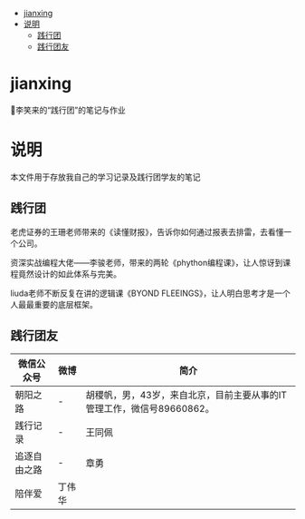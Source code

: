 <!-- TOC -->

- [jianxing](#jianxing)
- [说明](#说明)
  - [践行团](#践行团)
  - [践行团友](#践行团友)

<!-- /TOC -->



# jianxing
:running:李笑来的“践行团”的笔记与作业

# 说明

本文件用于存放我自己的学习记录及践行团学友的笔记

## 践行团


老虎证券的王珊老师带来的《读懂财报》，告诉你如何通过报表去排雷，去看懂一个公司。

资深实战编程大佬——李骏老师，带来的两轮《phython编程课》，让人惊讶到课程竟然设计的如此体系与完美。

liuda老师不断反复在讲的逻辑课《BYOND FLEEINGS》，让人明白思考才是一个人最最重要的底层框架。


## 践行团友

微信公众号|微博|简介
---|---|---
朝阳之路|-|胡稷帆，男，43岁，来自北京，目前主要从事的IT管理工作，微信号89660862。
践行记录|-|王同佩
追逐自由之路|-|章勇
陪伴爱|丁伟华